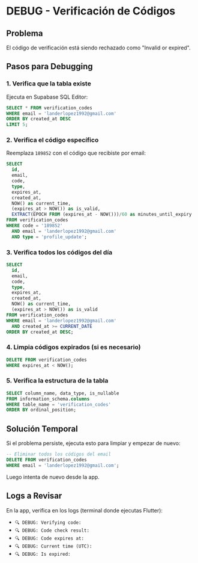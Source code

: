 # DEBUG - Verificación de Códigos

## Problema
El código de verificación está siendo rechazado como "Invalid or expired".

## Pasos para Debugging

### 1. Verifica que la tabla existe
Ejecuta en Supabase SQL Editor:

```sql
SELECT * FROM verification_codes 
WHERE email = 'landerlopez1992@gmail.com'
ORDER BY created_at DESC
LIMIT 5;
```

### 2. Verifica el código específico
Reemplaza `189852` con el código que recibiste por email:

```sql
SELECT 
  id,
  email,
  code,
  type,
  expires_at,
  created_at,
  NOW() as current_time,
  (expires_at > NOW()) as is_valid,
  EXTRACT(EPOCH FROM (expires_at - NOW()))/60 as minutes_until_expiry
FROM verification_codes
WHERE code = '189852'
  AND email = 'landerlopez1992@gmail.com'
  AND type = 'profile_update';
```

### 3. Verifica todos los códigos del día
```sql
SELECT 
  id,
  email,
  code,
  type,
  expires_at,
  created_at,
  NOW() as current_time,
  (expires_at > NOW()) as is_valid
FROM verification_codes
WHERE email = 'landerlopez1992@gmail.com'
  AND created_at >= CURRENT_DATE
ORDER BY created_at DESC;
```

### 4. Limpia códigos expirados (si es necesario)
```sql
DELETE FROM verification_codes
WHERE expires_at < NOW();
```

### 5. Verifica la estructura de la tabla
```sql
SELECT column_name, data_type, is_nullable
FROM information_schema.columns
WHERE table_name = 'verification_codes'
ORDER BY ordinal_position;
```

## Solución Temporal
Si el problema persiste, ejecuta esto para limpiar y empezar de nuevo:

```sql
-- Eliminar todos los códigos del email
DELETE FROM verification_codes
WHERE email = 'landerlopez1992@gmail.com';
```

Luego intenta de nuevo desde la app.

## Logs a Revisar
En la app, verifica en los logs (terminal donde ejecutas Flutter):

- `🔍 DEBUG: Verifying code:`
- `🔍 DEBUG: Code check result:`
- `🔍 DEBUG: Code expires at:`
- `🔍 DEBUG: Current time (UTC):`
- `🔍 DEBUG: Is expired:`
